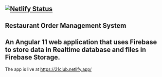 [![Netlify Status](https://api.netlify.com/api/v1/badges/87073a95-ecd7-42f3-ae16-eef1a6f57847/deploy-status)](https://app.netlify.com/sites/resoms/deploys)
--
Restaurant Order Management System
--
An Angular 11 web application that uses Firebase to store data in Realtime database and files in Firebase Storage.
--
The app is live at https://21club.netlify.app/

